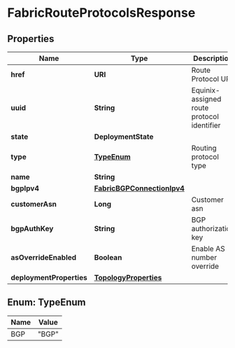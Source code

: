 

# FabricRouteProtocolsResponse


## Properties

| Name | Type | Description | Notes |
|------------ | ------------- | ------------- | -------------|
|**href** | **URI** | Route Protocol URI |  [optional] [readonly] |
|**uuid** | **String** | Equinix-assigned route protocol identifier |  [optional] |
|**state** | **DeploymentState** |  |  |
|**type** | [**TypeEnum**](#TypeEnum) | Routing protocol type |  |
|**name** | **String** |  |  [optional] |
|**bgpIpv4** | [**FabricBGPConnectionIpv4**](FabricBGPConnectionIpv4.md) |  |  |
|**customerAsn** | **Long** | Customer asn |  |
|**bgpAuthKey** | **String** | BGP authorization key |  |
|**asOverrideEnabled** | **Boolean** | Enable AS number override |  [optional] |
|**deploymentProperties** | [**TopologyProperties**](TopologyProperties.md) |  |  [optional] |



## Enum: TypeEnum

| Name | Value |
|---- | -----|
| BGP | &quot;BGP&quot; |



